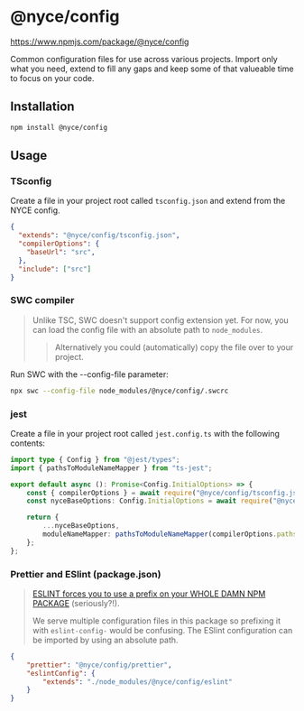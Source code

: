 # @nyce/config

https://www.npmjs.com/package/@nyce/config

Common configuration files for use across various projects. Import only what you need, extend to fill any gaps and keep some of that valueable time to focus on your code.

## Installation

```bash
npm install @nyce/config
```

## Usage

### TSconfig

Create a file in your project root called `tsconfig.json` and extend from the NYCE config.

```json
{
  "extends": "@nyce/config/tsconfig.json",
  "compilerOptions": {
    "baseUrl": "src",
  },
  "include": ["src"]
}
```

### SWC compiler

> Unlike TSC, SWC doesn't support config extension yet. For now, you can load the config file with an absolute path to `node_modules`. 
>> Alternatively you could (automatically) copy the file over to your project.

Run SWC with the --config-file parameter:

```bash
npx swc --config-file node_modules/@nyce/config/.swcrc
```

### jest

Create a file in your project root called `jest.config.ts` with the following contents:

```typescript
import type { Config } from "@jest/types";
import { pathsToModuleNameMapper } from "ts-jest";

export default async (): Promise<Config.InitialOptions> => {
    const { compilerOptions } = await require("@nyce/config/tsconfig.json");
    const nyceBaseOptions: Config.InitialOptions = await require("@nyce/config/jest.cjs");

    return {
        ...nyceBaseOptions,
        moduleNameMapper: pathsToModuleNameMapper(compilerOptions.paths, { prefix: "<rootDir>/src/" }) ?? {},
    };
};
```

### Prettier and ESlint (package.json)

> [ESLINT forces you to use a prefix on your WHOLE DAMN NPM PACKAGE](https://eslint.org/docs/latest/developer-guide/shareable-configs#npm-scoped-modules) (seriously?!).
>
> We serve multiple configuration files in this package so prefixing it with `eslint-config-` would be confusing. The ESlint configuration can be imported by using an absolute path.

```json
{
    "prettier": "@nyce/config/prettier",
    "eslintConfig": {
        "extends": "./node_modules/@nyce/config/eslint"
    }
}
```
